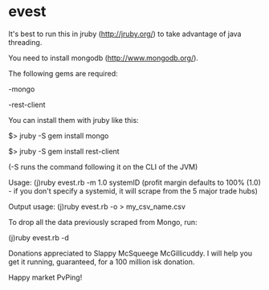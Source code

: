 evest
=====

It's best to run this in jruby (http://jruby.org/) to take advantage of java threading.

You need to install mongodb (http://www.mongodb.org/).

The following gems are required:

  -mongo
  
  -rest-client

You can install them with jruby like this:

  $> jruby -S gem install mongo
  
  $> jruby -S gem install rest-client

(-S runs the command following it on the CLI of the JVM)

Usage: (j)ruby evest.rb -m 1.0 systemID (profit margin defaults to 100% (1.0) - if you don't specify a systemid, it will scrape from the 5 major trade hubs)

Output usage: (j)ruby evest.rb -o > my_csv_name.csv

To drop all the data previously scraped from Mongo, run:

(j)ruby evest.rb -d

Donations appreciated to Slappy McSqueege McGillicuddy. I will help you get it running, guaranteed, for a 100 million isk donation.

Happy market PvPing!
